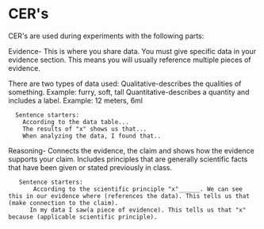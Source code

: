 # CER's

CER's are used during experiments with the following parts:

Evidence- This is where you share data. You must give specific data in your evidence section. This means you will usually reference multiple pieces of evidence.

There are two types of data used:
      Qualitative-describes the qualities of something. Example: furry, soft, tall
      Quantitative-describes a quantity and includes a label. Example: 12 meters, 6ml

      Sentence starters:
        According to the data table...
        The results of "x" shows us that...
        When analyzing the data, I found that..

Reasoning- Connects the evidence, the claim and shows how the evidence supports your claim. Includes principles that are generally scientific facts that have been given or stated previously in class.
       
       Sentence starters:
           According to the scientific principle "x"______. We can see this in our evidence where (references the data). This tells us that (make connection to the claim). 
          In my data I saw(a piece of evidence). This tells us that "x" because (applicable scientific principle).
